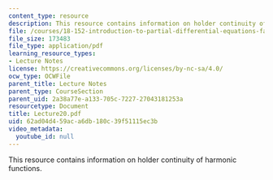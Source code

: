 ```yaml
---
content_type: resource
description: This resource contains information on holder continuity of harmonic functions.
file: /courses/18-152-introduction-to-partial-differential-equations-fall-2005/62ad04d459aca6db180c39f51115ec3b_Lecture20.pdf
file_size: 173483
file_type: application/pdf
learning_resource_types:
- Lecture Notes
license: https://creativecommons.org/licenses/by-nc-sa/4.0/
ocw_type: OCWFile
parent_title: Lecture Notes
parent_type: CourseSection
parent_uid: 2a38a77e-a133-705c-7227-27043181253a
resourcetype: Document
title: Lecture20.pdf
uid: 62ad04d4-59ac-a6db-180c-39f51115ec3b
video_metadata:
  youtube_id: null
---
```

This resource contains information on holder continuity of harmonic functions.